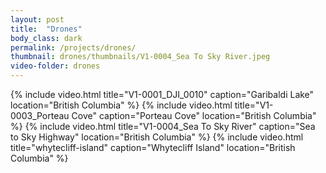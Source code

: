 ```yaml
---
layout: post
title:  "Drones"
body_class: dark
permalink: /projects/drones/
thumbnail: drones/thumbnails/V1-0004_Sea To Sky River.jpeg
video-folder: drones
---
```


{% include video.html title="V1-0001_DJI_0010" caption="Garibaldi Lake" location="British Columbia" %}
{% include video.html title="V1-0003_Porteau Cove" caption="Porteau Cove" location="British Columbia" %}
{% include video.html title="V1-0004_Sea To Sky River" caption="Sea to Sky Highway" location="British Columbia" %}
{% include video.html title="whytecliff-island" caption="Whytecliff Island" location="British Columbia" %}